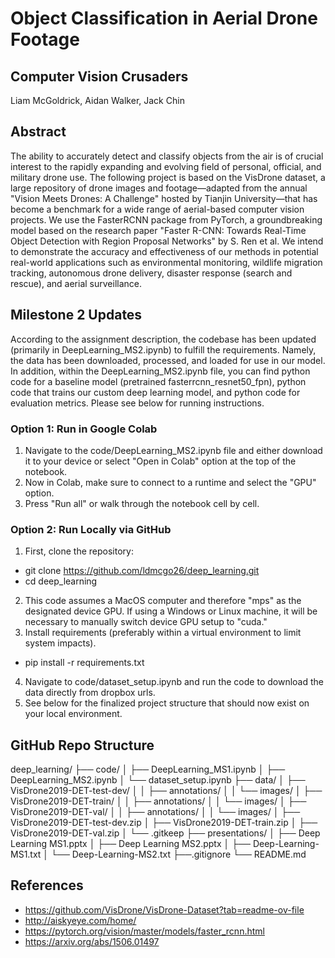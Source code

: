 # Object Classification in Aerial Drone Footage

## Computer Vision Crusaders
Liam McGoldrick, Aidan Walker, Jack Chin

## Abstract
The ability to accurately detect and classify objects from the air is of crucial interest to the rapidly expanding and evolving field of personal, official, and military drone use. The following project is based on the VisDrone dataset, a large repository of drone images and footage—adapted from the annual "Vision Meets Drones: A Challenge" hosted by Tianjin University—that has become a benchmark for a wide range of aerial-based computer vision projects. We use the FasterRCNN package from PyTorch, a groundbreaking model based on the research paper "Faster R-CNN: Towards Real-Time Object Detection with Region Proposal Networks" by S. Ren et al. We intend to demonstrate the accuracy and effectiveness of our methods in potential real-world applications such as environmental monitoring, wildlife migration tracking, autonomous drone delivery, disaster response (search and rescue), and aerial surveillance.

## Milestone 2 Updates
According to the assignment description, the codebase has been updated (primarily in DeepLearning_MS2.ipynb) to fulfill the requirements. Namely, the data has been downloaded, processed, and loaded for use in our model. In addition, within the DeepLearning_MS2.ipynb file, you can find python code for a baseline model (pretrained fasterrcnn_resnet50_fpn), python code that trains our custom deep learning model, and python code for evaluation metrics. Please see below for running instructions.

### Option 1: Run in Google Colab
1. Navigate to the code/DeepLearning_MS2.ipynb file and either download it to your device or select "Open in Colab" option at the top of the notebook.
2. Now in Colab, make sure to connect to a runtime and select the "GPU" option.
3. Press "Run all" or walk through the notebook cell by cell.

### Option 2: Run Locally via GitHub
1. First, clone the repository:
- git clone https://github.com/ldmcgo26/deep_learning.git
- cd deep_learning
2. This code assumes a MacOS computer and therefore "mps" as the designated device GPU. If using a Windows or Linux machine, it will be necessary to manually switch device GPU setup to "cuda."
3. Install requirements (preferably within a virtual environment to limit system impacts).
- pip install -r requirements.txt
4. Navigate to code/dataset_setup.ipynb and run the code to download the data directly from dropbox urls.
5. See below for the finalized project structure that should now exist on your local environment.

## GitHub Repo Structure
deep_learning/
├── code/
│   ├── DeepLearning_MS1.ipynb
│   ├── DeepLearning_MS2.ipynb
│   └── dataset_setup.ipynb
├── data/
│   ├── VisDrone2019-DET-test-dev/
│   │   ├── annotations/
│   │   └── images/
│   ├── VisDrone2019-DET-train/
│   │   ├── annotations/
│   │   └── images/
│   ├── VisDrone2019-DET-val/
│   │   ├── annotations/
│   │   └── images/
│   ├── VisDrone2019-DET-test-dev.zip
│   ├── VisDrone2019-DET-train.zip
│   ├── VisDrone2019-DET-val.zip
│   └── .gitkeep
├── presentations/
│   ├── Deep Learning MS1.pptx
│   ├── Deep Learning MS2.pptx
│   ├── Deep-Learning-MS1.txt
│   └── Deep-Learning-MS2.txt
├──.gitignore
└── README.md

## References
- https://github.com/VisDrone/VisDrone-Dataset?tab=readme-ov-file
- http://aiskyeye.com/home/
- https://pytorch.org/vision/master/models/faster_rcnn.html
- https://arxiv.org/abs/1506.01497
